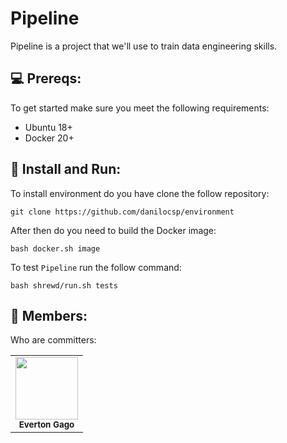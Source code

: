 # Pipeline

Pipeline is a project that we'll use to train data engineering skills.

## 💻 Prereqs:

To get started make sure you meet the following requirements:

* Ubuntu 18+
* Docker 20+

## 🚀 Install and Run:

To install environment do you have clone the follow repository:

```
git clone https://github.com/danilocsp/environment
```

After then do you need to build the Docker image:

```
bash docker.sh image
```

To test `Pipeline` run the follow command:

```
bash shrewd/run.sh tests
```

## 🤝 Members:

Who are committers:

<table>
  <tr>
    <td align="center">
      <img src="https://avatars3.githubusercontent.com/u/90567353" width="100px;" /><br>
      <sub>
        <b>Everton Gago</b>
      </sub>
    </td>    
  </tr>
</table>
